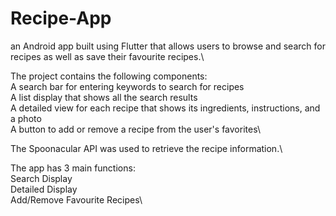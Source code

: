 # Recipe-App
an Android app built using Flutter that allows users to browse and search for recipes as well as save their favourite recipes.\\

The project contains the following components:\
  A search bar for entering keywords to search for recipes\
  A list display that shows all the search results\
  A detailed view for each recipe that shows its ingredients, instructions, and a photo\
  A button to add or remove a recipe from the user's favorites\\
 
The Spoonacular API was used to retrieve the recipe information.\\

The app has 3 main functions:\
  Search Display\
  Detailed Display\
  Add/Remove Favourite Recipes\
